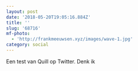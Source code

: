 ```yaml
---
layout: post
date: '2018-05-20T19:05:16.884Z'
title: ''
slug: '68716'
mf-photo:
  - 'http://frankmeeuwsen.xyz/images/wave-1.jpg'
category: social
---
```

Een test van Quill op Twitter. Denk ik
